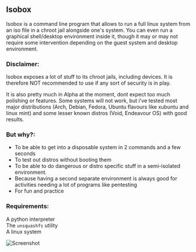 ## Isobox
Isobox is a command line program that allows to run a full linux system from an iso file in a chroot jail alongside one's system.
You can even run a graphical shell/desktop environment inside it, though it may or may not require some intervention depending on the guest system and desktop environment.

### Disclaimer:
  Isobox exposes a lot of stuff to its chroot jails, including devices.
  It is therefore NOT recommended to use if any sort of security is in play.
  
  It is also pretty much in Alpha at the moment, dont expect too much polishing or features.
  Some systems will not work, but i've tested most major distributions (Arch, Debian, Fedora, Ubuntu flavours like xubuntu and linux mint) and some lesser   known distros (Void, Endeavour OS) with good results.

### But why?:
  - To be able to get into a disposable system in 2 commands and a few seconds
  - To test out distros without booting them
  - To be able to do dangerous or distro specific stuff in a semi-isolated environment.
  - Because having a second separate environment is always good for activities needing a lot of programs like pentesting
  - For fun and practice

### Requirements:
  A python interpreter  
  The `unsquashfs` utility  
  A linux system  
  
  
  

![Screenshot](https://i.imgur.com/rX7YgGI.png)
